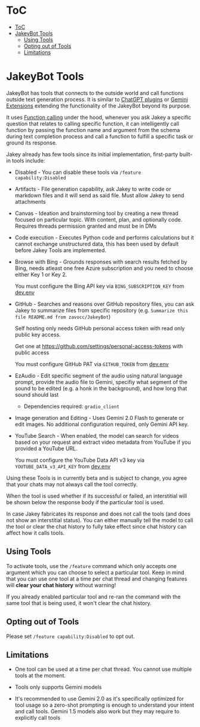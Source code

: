 # ToC
- [ToC](#toc)
- [JakeyBot Tools](#jakeybot-tools)
  - [Using Tools](#using-tools)
  - [Opting out of Tools](#opting-out-of-tools)
  - [Limitations](#limitations)

# JakeyBot Tools
JakeyBot has tools that connects to the outside world and call functions outside text generation process. It is similar to [ChatGPT plugins](https://openai.com/index/chatgpt-plugins/) or [Gemini Extensions](https://support.google.com/gemini/answer/13695044) extending the functionality of the JakeyBot beyond its purpose.

It uses [Function calling](https://github.com/google-gemini/cookbook/blob/main/quickstarts/Function_calling.ipynb) under the hood, whenever you ask Jakey a specific question that relates to calling specific function, it can intelligently call function by passing the function name and argument from the schema during text completion process and call a function to fulfill a specific task or ground its response.

Jakey already has few tools since its initial implementation, first-party built-in tools include:
- Disabled - You can disable these tools via `/feature capability:Disabled`

- Artifacts - File generation capability, ask Jakey to write code or markdown files and it will send as said file. Must allow Jakey to send attachments

- Canvas - Ideation and brainstorming tool by creating a new thread focused on particular topic. With content, plan, and optionally code. Requires threads permission granted and must be in DMs

- Code execution - Executes Python code and performs calculations but it cannot exchange unstructured data, this has been used by default before Jakey Tools are implemented.

- Browse with Bing - Grounds responses with search results fetched by Bing, needs atleast one free Azure subscription and you need to choose either Key 1 or Key 2.
  
    You must configure the Bing API key via `BING_SUBSCRIPTION_KEY` from [dev.env](/dev.env.template)

- GitHub - Searches and reasons over GitHub repository files, you can ask Jakey to summarize files from specific repository (e.g. `Summarize this file README.md from zavocc/JakeyBot`)
  
    Self hosting only needs GitHub personal access token with read only public key access.

    Get one at https://github.com/settings/personal-access-tokens with public access

    You must configure GitHub PAT via `GITHUB_TOKEN` from [dev.env](/dev.env.template)

- EzAudio - Edit specific segment of the audio using natural language prompt, provide the audio file to Gemini, specifiy what segment of the sound to be edited (e.g. a honk in the background), and how long that sound should last

    - Dependencies required: `gradio_client`
  
- Image generation and Editing - Uses Gemini 2.0 Flash to generate or edit images. No additional configuration required, only Gemini API key.

- YouTube Search - When enabled, the model can search for videos based on your request and extract video metadata from YouTube if you provided a YouTube URL.

    You must configure the YouTube Data API v3 key via `YOUTUBE_DATA_v3_API_KEY` from [dev.env](/dev.env.template)

Using these Tools is in currently beta and is subject to change, you agree that your chats may not always call the tool correctly.

When the tool is used whether if its successful or failed, an interstitial will be shown below the response body if the particular tool is used.

In case Jakey fabricates its response and does not call the tools (and does not show an interstitial status). You can either manually tell the model to call the tool or clear the chat history to fully take effect since chat history can affect how it calls tools.

## Using Tools
To activate tools, use the `/feature` command which only accepts one argument which you can choose to select a particular tool. Keep in mind that you can use one tool at a time per chat thread and changing features will **clear your chat history** without warning!

If you already enabled particular tool and re-ran the command with the same tool that is being used, it won't clear the chat history.

## Opting out of Tools
Please set `/feature capability:Disabled` to opt out.

## Limitations
- One tool can be used at a time per chat thread. You cannot use multiple tools at the moment.

- Tools only supports Gemini models

- It's recommended to use Gemini 2.0 as it's specifically optimized for tool usage so a zero-shot prompting is enough to understand your intent and call tools. Gemini 1.5 models also work but they may require to explicitly call tools
